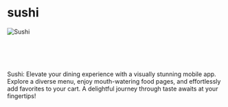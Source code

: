 # sushi
![Sushi](https://github.com/AbanoubEzzat1/sushi/assets/95220222/147d4634-1f8a-4dfa-b2a6-8903b06710d5)

<br>
<br>

<br>
<br>
Sushi: Elevate your dining experience with a visually stunning mobile app. Explore a diverse menu, enjoy mouth-watering food pages, and effortlessly add favorites to your cart. A delightful journey through taste awaits at your fingertips!
